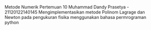 Metode Numerik Pertemuan 10
Muhammad Dandy Prasetya - 21120122140145 Mengimplementasikan metode Polinom Lagrage dan Newton pada pengukuran fisika menggunakan bahasa permrograman python
